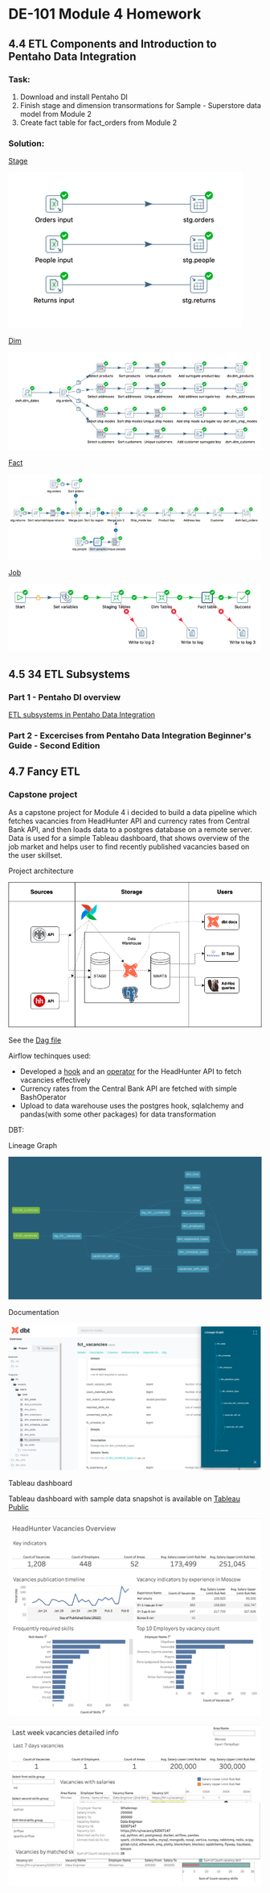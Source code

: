 # DE-101 Module 4 Homework

## 4.4 ETL Components and Introduction to Pentaho Data Integration

### Task:
1. Download and install Pentaho DI
2. Finish stage and dimension transormations for Sample - Superstore data model from Module 2
3. Create fact table for fact_orders from Module 2

### Solution:
[Stage](./4/practice/stage.ktr)

![](./4/practice/images/stage.png)

[Dim](./4/practice/dim.ktr)

![](./4/practice/images/dim.png)

[Fact](./4/practice/fact.ktr)

![](./4/practice/images/fact.png)

[Job](./4/practice/job.kjb)

![](./4/practice/images/job.png)

## 4.5 34 ETL Subsystems

### Part 1 - Pentaho DI overview

[ETL subsystems in Pentaho Data Integration](./5/etl%20subsystems.md)

### Part 2 - Excercises from Pentaho Data Integration Beginner's Guide - Second Edition


## 4.7 Fancy ETL

### Capstone project

As a capstone project for Module 4 i decided to build a data pipeline which fetches vacancies from HeadHunter API and currency rates from Central Bank API, and then loads data to a postgres database on a remote server. Data is used for a simple Tableau dashboard, that shows overview of the job market and helps user to find recently published vacancies based on the user skillset.

Project architecture

![](./7/airflow/hh/images/etl_architecture.drawio.png)

See the [Dag file](./7/airflow/hh/dags/fetch_vacancies.py)

Airflow techinques used:

- Developed a [hook](./7/airflow/hh/dags/hh/hooks.py) and an [operator](./7/airflow/hh/dags/hh/operators.py) for the HeadHunter API to fetch vacancies effectively
- Currency rates from the Central Bank API are fetched with simple BashOperator
- Upload to data warehouse uses the postgres hook, sqlalchemy and pandas(with some other packages) for data transformation

DBT:

Lineage Graph

![](./7/airflow/hh/images/dbt-lineage.png)

Documentation

![](./7/airflow/hh/images/dbt_docs.png)

Tableau dashboard

Tableau dashboard with sample data snapshot is available on [Tableau Public](https://public.tableau.com/app/profile/kirill.avilenko8209/viz/Jobmarketanalysis-basedonHH_RUdata/Jobmarketoverview?publish=yes)

![](./7/airflow/hh/images/tableau_overview.png)

![](./7/airflow/hh/images/tableau_details.png)







